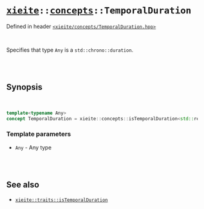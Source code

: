# [`xieite`](../../README.md)`::`[`concepts`](../../docs/concepts.md)`::TemporalDuration`
Defined in header [`<xieite/concepts/TemporalDuration.hpp>`](../../include/xieite/concepts/TemporalDuration.hpp)

<br/>

Specifies that type `Any` is a `std::chrono::duration`.

<br/><br/>

## Synopsis

<br/>

```cpp
template<typename Any>
concept TemporalDuration = xieite::concepts::isTemporalDuration<std::remove_cv_t<Any>>;
```
### Template parameters
- `Any` - Any type

<br/><br/>

## See also
- [`xieite::traits::isTemporalDuration`](../../docs/traits/isTemporalDuration.md)
